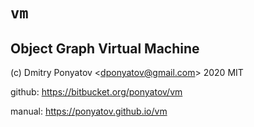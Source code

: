 # `vm`
## Object Graph Virtual Machine

(c) Dmitry Ponyatov <<dponyatov@gmail.com>> 2020 MIT

github: https://bitbucket.org/ponyatov/vm

manual: https://ponyatov.github.io/vm
